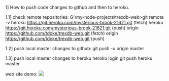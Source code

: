 1] How to push code changes to github and then to heroku.

1.1] check remote repositories:
     G:\my-node-projects\trexdb-web>git remote -v
     heroku  https://git.heroku.com/mysterious-brook-21621.git (fetch)
     heroku  https://git.heroku.com/mysterious-brook-21621.git (push)
     origin  https://github.com/tdoke/trexdb-web.git (fetch)
     origin  https://github.com/tdoke/trexdb-web.git (push)

1.2] push local master changes to github:
     git push -u origin master

1.3] push local master changes to heroku
     heroku login
     git push heroku master

web site demo:
![](web-site-demo.gif)
